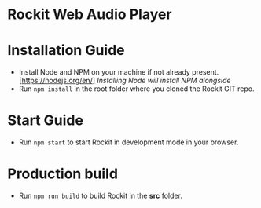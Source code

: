 # Rockit Web Audio Player

# Installation Guide
* Install Node and NPM on your machine if not already present.
[https://nodejs.org/en/] *Installing Node will install NPM alongside*
* Run `npm install` in the root folder where you cloned the Rockit GIT repo.

# Start Guide
* Run `npm start` to start Rockit in development mode in your browser.

# Production build
* Run `npm run build` to build Rockit in the **src** folder.